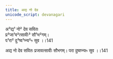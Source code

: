 ```yaml
---
title: अद्य नो देव
unicode_script: devanagari
---
```


अ³द्य¹ नो² देव सवितः  
प्र³जा¹व²त्सावीः³ सौ¹भ²गम्।  
प¹रा² दु³ष्व¹प्न्य²ᳱ सुव ।।141

अद्य नो देव सवितः प्रजावत्सावीः सौभगम्। परा दुष्वप्न्यᳱ सुव ।।141
